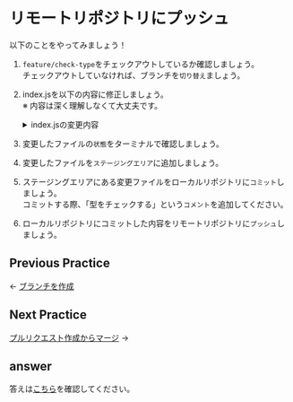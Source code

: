 # リモートリポジトリにプッシュ

以下のことをやってみましょう！

1. `feature/check-type`をチェックアウトしているか確認しましょう。  
チェックアウトしていなければ、ブランチを`切り替え`ましょう。
2. index.jsを以下の内容に修正しましょう。  
※ 内容は深く理解しなくて大丈夫です。
    <details>
      <summary>index.jsの変更内容</summary>

      ```
      function fizzBuzz() {
        const val = document.getElementById('input-max-number').value;
        const maxNumber = parseInt(val, 10);

        if(typeof maxNumber !== 'number') {
          console.log('入力内容は数値にしてください。')
          return;
        }

        for(let i = 1; i <= maxNumber; i++) {
          if (i % 15 === 0) {
            console.log('FizzBuzz');
          }
          else if (i % 3 === 0) {
            console.log('Fizz');
          }
          else if (i % 5 === 0) {
            console.log('Buzz');
          }
          else {
            console.log(i);
          }
        }
      }

      document.addEventListener('DOMContentLoaded', function() {
        const buttonElem = document.getElementById('button');
        buttonElem.addEventListener('click', fizzBuzz, false);
      })
      ```
    </details>

3. 変更したファイルの`状態`をターミナルで確認しましょう。
4. 変更したファイルを`ステージングエリア`に追加しましょう。
5. ステージングエリアにある変更ファイルをローカルリポジトリに`コミット`しましょう。  
コミットする際、「型をチェックする」という`コメント`を追加してください。
6. ローカルリポジトリにコミットした内容をリモートリポジトリに`プッシュ`しましょう。

## Previous Practice

← [ブランチを作成](../step01/index.md)

## Next Practice

[プルリクエスト作成からマージ](../step03/index.md) →

## answer

答えは[こちら](/public/docs/training/answer/step02/index.md)を確認してください。
